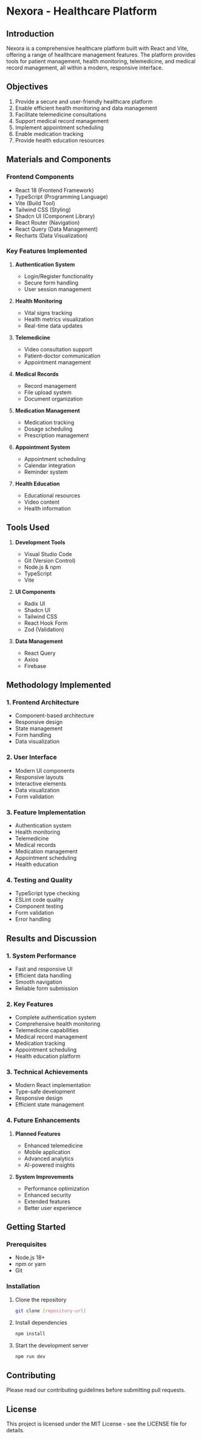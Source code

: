# Nexora - Healthcare Platform

## Introduction
Nexora is a comprehensive healthcare platform built with React and Vite, offering a range of healthcare management features. The platform provides tools for patient management, health monitoring, telemedicine, and medical record management, all within a modern, responsive interface.

## Objectives
1. Provide a secure and user-friendly healthcare platform
2. Enable efficient health monitoring and data management
3. Facilitate telemedicine consultations
4. Support medical record management
5. Implement appointment scheduling
6. Enable medication tracking
7. Provide health education resources

## Materials and Components

### Frontend Components
- React 18 (Frontend Framework)
- TypeScript (Programming Language)
- Vite (Build Tool)
- Tailwind CSS (Styling)
- Shadcn UI (Component Library)
- React Router (Navigation)
- React Query (Data Management)
- Recharts (Data Visualization)

### Key Features Implemented
1. **Authentication System**
   - Login/Register functionality
   - Secure form handling
   - User session management

2. **Health Monitoring**
   - Vital signs tracking
   - Health metrics visualization
   - Real-time data updates

3. **Telemedicine**
   - Video consultation support
   - Patient-doctor communication
   - Appointment management

4. **Medical Records**
   - Record management
   - File upload system
   - Document organization

5. **Medication Management**
   - Medication tracking
   - Dosage scheduling
   - Prescription management

6. **Appointment System**
   - Appointment scheduling
   - Calendar integration
   - Reminder system

7. **Health Education**
   - Educational resources
   - Video content
   - Health information

## Tools Used
1. **Development Tools**
   - Visual Studio Code
   - Git (Version Control)
   - Node.js & npm
   - TypeScript
   - Vite

2. **UI Components**
   - Radix UI
   - Shadcn UI
   - Tailwind CSS
   - React Hook Form
   - Zod (Validation)

3. **Data Management**
   - React Query
   - Axios
   - Firebase

## Methodology Implemented

### 1. Frontend Architecture
- Component-based architecture
- Responsive design
- State management
- Form handling
- Data visualization

### 2. User Interface
- Modern UI components
- Responsive layouts
- Interactive elements
- Data visualization
- Form validation

### 3. Feature Implementation
- Authentication system
- Health monitoring
- Telemedicine
- Medical records
- Medication management
- Appointment scheduling
- Health education

### 4. Testing and Quality
- TypeScript type checking
- ESLint code quality
- Component testing
- Form validation
- Error handling

## Results and Discussion

### 1. System Performance
- Fast and responsive UI
- Efficient data handling
- Smooth navigation
- Reliable form submission

### 2. Key Features
- Complete authentication system
- Comprehensive health monitoring
- Telemedicine capabilities
- Medical record management
- Medication tracking
- Appointment scheduling
- Health education platform

### 3. Technical Achievements
- Modern React implementation
- Type-safe development
- Responsive design
- Efficient state management

### 4. Future Enhancements
1. **Planned Features**
   - Enhanced telemedicine
   - Mobile application
   - Advanced analytics
   - AI-powered insights

2. **System Improvements**
   - Performance optimization
   - Enhanced security
   - Extended features
   - Better user experience

## Getting Started

### Prerequisites
- Node.js 18+
- npm or yarn
- Git

### Installation
1. Clone the repository
   ```bash
   git clone [repository-url]
   ```

2. Install dependencies
   ```bash
   npm install
   ```

3. Start the development server
   ```bash
   npm run dev
   ```

## Contributing
Please read our contributing guidelines before submitting pull requests.

## License
This project is licensed under the MIT License - see the LICENSE file for details.
